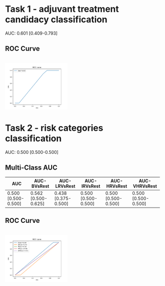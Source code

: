 # Task 1 - adjuvant treatment candidacy classification
AUC: 0.601 [0.409-0.793]
## ROC Curve
<br/>
<img src="task1_roc.png" alt="drawing" width="40%"/>
<br/>

# Task 2 - risk categories classification
AUC: 0.500 [0.500-0.500]
## Multi-Class AUC

| AUC | AUC-BVsRest | AUC-LRVsRest | AUC-IRVsRest | AUC-HRVsRest | AUC-VHRVsRest |
| ------ | ------ | ------ | ------ | ------ | ------ |
| 0.500 [0.500-0.500] | 0.562 [0.500-0.625] | 0.438 [0.375-0.500] | 0.500 [0.500-0.500] | 0.500 [0.500-0.500] | 0.500 [0.500-0.500] |
## ROC Curve
<br/>
<img src="task2_roc.png" alt="drawing" width="40%"/>
<br/>
